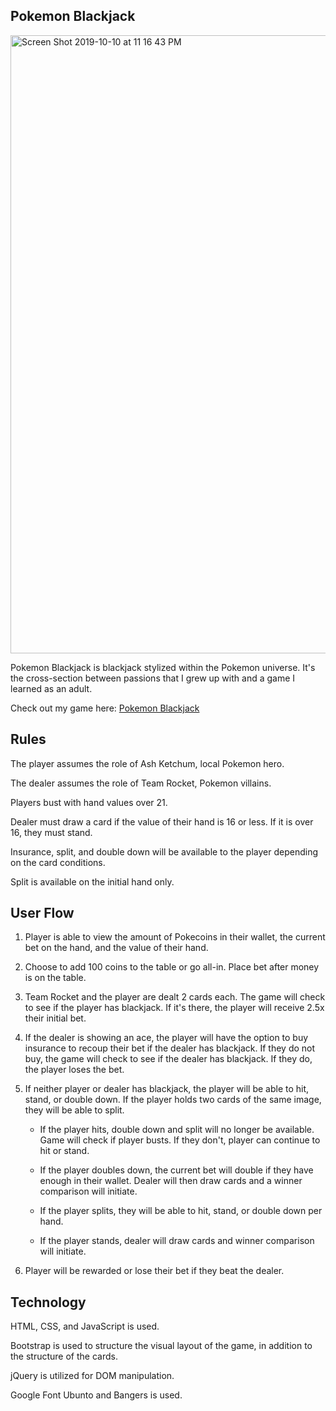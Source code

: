 ## Pokemon Blackjack

<img width="989" alt="Screen Shot 2019-10-10 at 11 16 43 PM" src="https://user-images.githubusercontent.com/53237744/66680050-7b1d3400-ec24-11e9-94b7-836306c181a6.png">

Pokemon Blackjack is blackjack stylized within the Pokemon universe. It's the cross-section between passions that I grew up with and a game I learned as an adult.

Check out my game here: [Pokemon Blackjack](https://jonhuynh05.github.io/project1-blackjack/)

## Rules

The player assumes the role of Ash Ketchum, local Pokemon hero.

The dealer assumes the role of Team Rocket, Pokemon villains.

Players bust with hand values over 21.

Dealer must draw a card if the value of their hand is 16 or less. If it is over 16, they must stand.

Insurance, split, and double down will be available to the player depending on the card conditions.

Split is available on the initial hand only.

## User Flow

1. Player is able to view the amount of Pokecoins in their wallet, the current bet on the hand, and the value of their hand.

2. Choose to add 100 coins to the table or go all-in. Place bet after money is on the table.

3. Team Rocket and the player are dealt 2 cards each. The game will check to see if the player has blackjack. If it's there, the player will receive 2.5x their initial bet.

4. If the dealer is showing an ace, the player will have the option to buy insurance to recoup their bet if the dealer has blackjack. If they do not buy, the game will check to see if the dealer has blackjack. If they do, the player loses the bet.

5. If neither player or dealer has blackjack, the player will be able to hit, stand, or double down. If the player holds two cards of the same image, they will be able to split.

    - If the player hits, double down and split will no longer be available. Game will check if player busts. If they don't, player can continue to hit or stand.

    - If the player doubles down, the current bet will double if they have enough in their wallet. Dealer will then draw cards and a winner comparison will initiate.

    - If the player splits, they will be able to hit, stand, or double down per hand.

    - If the player stands, dealer will draw cards and winner comparison will initiate.

6. Player will be rewarded or lose their bet if they beat the dealer.


## Technology

HTML, CSS, and JavaScript is used.

Bootstrap is used to structure the visual layout of the game, in addition to the structure of the cards.

jQuery is utilized for DOM manipulation.

Google Font Ubunto and Bangers is used.